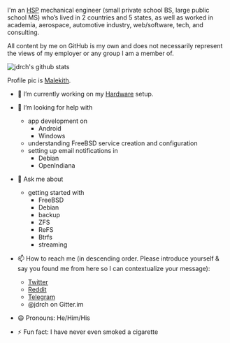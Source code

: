 I'm an [HSP](https://www.psychologytoday.com/us/basics/highly-sensitive-person) mechanical engineer (small private school BS, large public school MS) who’s lived in 2 countries and 5 states, as well as worked in academia, aerospace, automotive industry, web/software, tech, and consulting.

All content by me on GitHub is my own and does not necessarily represent the views of my employer or any group I am a member of.

![jdrch's github stats](https://github-readme-stats.vercel.app/api?username=jdrch&show_icons=true&theme=default)

Profile pic is [Malekith](https://www.marvel.com/characters/malekith/in-comics).

- 🔭 I’m currently working on my [Hardware](https://github.com/jdrch/Hardware) setup.

- 🤔 I’m looking for help with
  - app development on
    - Android
    - Windows
  - understanding FreeBSD service creation and configuration
  - setting up email notifications in 
    - Debian
    - OpenIndiana
  
- 💬 Ask me about
  - getting started with
    - FreeBSD
    - Debian
    - backup
    - ZFS
    - ReFS
    - Btrfs
    - streaming

- 📫 How to reach me (in descending order. Please introduce yourself & say you found me from here so I can contextualize your message):
  - [Twitter](https://twitter.com/jdrch)
  - [Reddit](https://www.reddit.com/user/jdrch)
  - [Telegram](https://t.me/jdrch)
  - @jdrch on Gitter.im

- 😄 Pronouns: He/Him/His

- ⚡ Fun fact: I have never even smoked a cigarette


<!--
**jdrch/jdrch** is a ✨ _special_ ✨ repository because its `README.md` (this file) appears on your GitHub profile.

Here are some ideas to get you started:

- 🔭 I’m currently working on ...
- 🌱 I’m currently learning ...
- 👯 I’m looking to collaborate on ...
- 🤔 I’m looking for help with ...
- 💬 Ask me about ...
- 📫 How to reach me: ...
- 😄 Pronouns: ...
- ⚡ Fun fact: ...
-->
